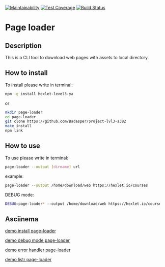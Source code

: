 [![Maintainability](https://api.codeclimate.com/v1/badges/f6fb10f6bae38abdc756/maintainability)](https://codeclimate.com/github/Badasper/project-lvl3-s382/maintainability) [![Test Coverage](https://api.codeclimate.com/v1/badges/f6fb10f6bae38abdc756/test_coverage)](https://codeclimate.com/github/Badasper/project-lvl3-s382/test_coverage) [![Build Status](https://travis-ci.com/Badasper/project-lvl3-s382.svg?branch=master)](https://travis-ci.com/Badasper/project-lvl3-s382)

# Page loader

## Description

This is a CLI tool to download web pages with assets to local directory.

## How to install

To install please write in terminal:

```bash
npm -g install hexlet-level3-ya
```

or

```bash
mkdir page-loader
cd page-loader
git clone https://github.com/Badasper/project-lvl3-s382
make install
npm link
```

## How to use

To use please write in terminal:

```bash
page-loader --output [dirname] url
```

example:

```bash
page-loader --output /home/download/web https://hexlet.io/courses
```

DEBUG mode:

```bash
DEBUG=page-loader* --output /home/download/web https://hexlet.io/courses
```

## Asciinema

[demo install page-loader](https://asciinema.org/a/Xsj2vwzz9wI3b3NMfTlMXOGtf
)

[demo debug mode page-loader](https://asciinema.org/a/uggecbaRi9aqqmXmh0EmcqmWf)

[demo error handler page-loader]( https://asciinema.org/a/XulYaWoWFsKfxODNLfXBvWotW)

[demo listr page-loader](https://asciinema.org/a/LaYCuS8jSHSBemJTm5Ti1bnYm)